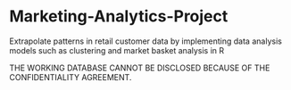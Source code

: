 # Marketing-Analytics-Project
Extrapolate patterns in retail customer data by implementing data analysis models such as clustering and market basket analysis in R

THE WORKING DATABASE CANNOT BE DISCLOSED BECAUSE OF THE CONFIDENTIALITY AGREEMENT. 

